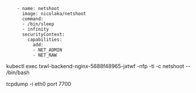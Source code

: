         - name: netshoot
          image: nicolaka/netshoot
          command:
          - /bin/sleep
          - infinity
          securityContext:
            capabilities:
              add:         
              - NET_ADMIN
              - NET_RAW



kubectl exec txwl-backend-nginx-5688f48965-jxtwf -nfp -ti -c netshoot -- /bin/bash


tcpdump -i eth0 port 7700